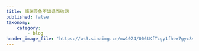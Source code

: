 ```yaml
---
title: 临渊羡鱼不如退而结网
published: false
taxonomy:
    category:
        - blog
header_image_file: 'https://ws3.sinaimg.cn/mw1024/006tKfTcgy1fhex7gyc8sj30x50cvac5.jpg'
---
```


